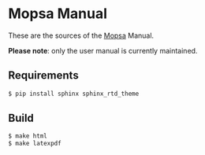 Mopsa Manual
============

These are the sources of the [Mopsa](mopsa.lip6.fr) Manual. 

**Please note**: only the user manual is currently maintained.


Requirements
------------

```bash
$ pip install sphinx sphinx_rtd_theme
```

Build
-----
```bash
$ make html
$ make latexpdf
```

